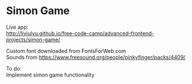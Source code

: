 # Simon Game  

Live app:  
http://liviulvu.github.io/free-code-camp/advanced-frontend-projects/simon-game/  

Custom font downloaded from FontsForWeb.com  
Sounds from https://www.freesound.org/people/pinkyfinger/packs/4409/

To do:  
Implement simon game functionality  

